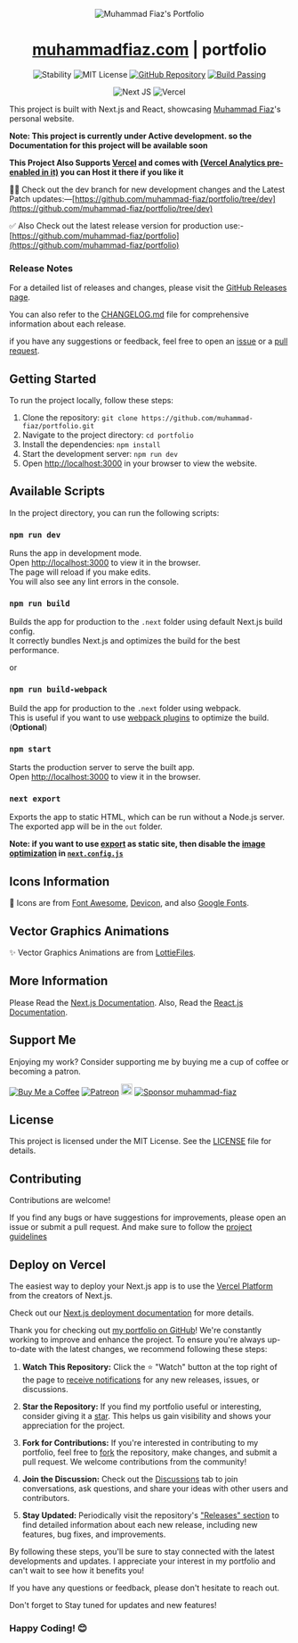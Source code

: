 <p align="center">
  <img src="https://github.com/muhammad-fiaz/portfolio/assets/75434191/4b7d5fe2-16c7-4451-802d-851638b2df9f"  alt="Muhammad Fiaz's Portfolio"/>
</p>

<div align="center">
  <h1><a href="https://muhammadfiaz.com/">muhammadfiaz.com</a> | portfolio</h1>

![Stability](https://img.shields.io/badge/stability-beta-blue.svg) ![MIT License](https://img.shields.io/badge/license-MIT-green)
[![GitHub Repository](https://img.shields.io/badge/GitHub-Repository-blue)](https://github.com/muhammad-fiaz/portfolio)
[![Build Passing](https://badge.buildkite.com/sample.svg?status=passing)](https://github.com/muhammad-fiaz/portfolio)


![Next JS](https://img.shields.io/badge/Next-black?style=for-the-badge&logo=next.js&logoColor=white)
![Vercel](https://img.shields.io/badge/Vercel-000000?style=for-the-badge&logo=vercel&logoColor=white)

</div>

This project is built with Next.js and React, showcasing [Muhammad Fiaz](https://github.com/muhammad-fiaz/)'s personal website.

**Note: This project is currently under Active development. so the Documentation for this project will be available soon**

**This Project Also Supports [Vercel](https://vercel.com/dashboard) and comes with [(Vercel Analytics pre-enabled in it)](https://vercel.com/analytics) you can Host it there if you like it**

🧑‍💻 Check out the dev branch for new development changes and the Latest Patch updates:—[https://github.com/muhammad-fiaz/portfolio/tree/dev](https://github.com/muhammad-fiaz/portfolio/tree/dev)


✅ Also Check out the latest release version for production use:-
[https://github.com/muhammad-fiaz/portfolio](https://github.com/muhammad-fiaz/portfolio)

### Release Notes

For a detailed list of releases and changes, please visit the [GitHub Releases page](https://github.com/muhammad-fiaz/portfolio/releases).

You can also refer to the [CHANGELOG.md](./CHANGELOG.md) file for comprehensive information about each release.

if you have any suggestions or feedback, feel free to open an [issue](https://github.com/muhammad-fiaz/portfolio/issues) or a [pull request](https://github.com/muhammad-fiaz/portfolio/pulls).

## Getting Started

To run the project locally, follow these steps:

1. Clone the repository: `git clone https://github.com/muhammad-fiaz/portfolio.git`
2. Navigate to the project directory: `cd portfolio`
3. Install the dependencies: `npm install`
4. Start the development server: `npm run dev`
5. Open [http://localhost:3000](http://localhost:3000) in your browser to view the website.

## Available Scripts

In the project directory, you can run the following scripts:

### `npm run dev`

Runs the app in development mode.\
Open [http://localhost:3000](http://localhost:3000) to view it in the browser.\
The page will reload if you make edits.\
You will also see any lint errors in the console.

### `npm run build`

Builds the app for production to the `.next` folder using default Next.js build config.\
It correctly bundles Next.js and optimizes the build for the best performance.

or


### `npm run build-webpack`
Build the app for production to the `.next` folder using webpack.\
This is useful if you want to use [webpack plugins](https://nextjs.org/docs/app/api-reference/next-config-js/webpack) to optimize the build.(**Optional**)

### `npm start`

Starts the production server to serve the built app.\
Open [http://localhost:3000](http://localhost:3000) to view it in the browser.

### `next export`

Exports the app to static HTML, which can be run without a Node.js server.\
The exported app will be in the `out` folder.

**Note: if you want to use [export](https://nextjs.org/docs/pages/building-your-application/deploying/static-exports) as static site, then disable the [image optimization](https://nextjs.org/docs/pages/building-your-application/optimizing/images) in [`next.config.js`](./next.config.js)**

## Icons Information

💖 Icons are from [Font Awesome](https://fontawesome.com/), [Devicon](https://devicon.dev/),
and also [Google Fonts](https://fonts.google.com/icons).

##  Vector Graphics Animations

✨ Vector Graphics Animations are from [LottieFiles](https://lottiefiles.com/).

## More Information

Please Read the [Next.js Documentation](https://nextjs.org/docs/getting-started).
Also, Read the [React.js Documentation](https://reactjs.org/docs/getting-started.html).


## Support Me

Enjoying my work? Consider supporting me by buying me a cup of coffee or becoming a patron.

[![Buy Me a Coffee](https://img.shields.io/badge/Buy%20Me%20a%20Coffee-Donate-orange?logo=buy-me-a-coffee&s=20)](https://www.buymeacoffee.com/muhammadfiaz)
[![Patreon](https://img.shields.io/badge/Patreon-Support-red?logo=patreon&s=20)](https://www.patreon.com/muhammad_fiaz)
<a href="https://ko-fi.com/muhammadfiaz"><img src="https://ko-fi.com/img/githubbutton_sm.svg" alt="Ko-fi" height="20"></a>
[![Sponsor muhammad-fiaz](https://img.shields.io/badge/Sponsor-muhammad--fiaz-brightgreen?logo=github)](https://github.com/sponsors/muhammad-fiaz)


## License

This project is licensed under the MIT License. See the [LICENSE](https://github.com/muhammad-fiaz/portfolio/blob/main/LICENSE.md) file for details.

## Contributing

Contributions are welcome!

If you find any bugs or have suggestions for improvements, please open an issue or submit a pull request.
And make sure to follow the [project guidelines](CODE_OF_CONDUCT.md)



## Deploy on Vercel

The easiest way to deploy your Next.js app is to use the [Vercel Platform](https://vercel.com/new?utm_medium=default-template&filter=next.js&utm_source=create-next-app&utm_campaign=create-next-app-readme) from the creators of Next.js.

Check out our [Next.js deployment documentation](https://nextjs.org/docs/deployment) for more details.
                                                                                                     
                                                                                                     
Thank you for checking out [my portfolio on GitHub](https://github.com/muhammad-fiaz/portfolio)! We're constantly working to improve and enhance the project. To ensure you're always up-to-date with the latest changes, we recommend following these steps:

1. **Watch This Repository:** Click the ⭐️ "Watch" button at the top right of the page to [receive notifications](https://docs.github.com/en/account-and-profile/managing-subscriptions-and-notifications-on-github/watching-and-unwatching-repositories) for any new releases, issues, or discussions.

2. **Star the Repository:** If you find my portfolio useful or interesting, consider giving it a [star](https://github.com/muhammad-fiaz/portfolio/stargazers). This helps us gain visibility and shows your appreciation for the project.

3. **Fork for Contributions:** If you're interested in contributing to my portfolio, feel free to [fork](https://github.com/muhammad-fiaz/portfolio/fork) the repository, make changes, and submit a pull request. We welcome contributions from the community!

4. **Join the Discussion:** Check out the [Discussions](https://github.com/muhammad-fiaz/portfolio/discussions) tab to join conversations, ask questions, and share your ideas with other users and contributors.

5. **Stay Updated:** Periodically visit the repository's ["Releases" section](https://github.com/muhammad-fiaz/portfolio/releases) to find detailed information about each new release, including new features, bug fixes, and improvements.

By following these steps, you'll be sure to stay connected with the latest developments and updates. I appreciate your interest in my portfolio and can't wait to see how it benefits you!

If you have any questions or feedback, please don't hesitate to reach out.
                                                                                             
Don't forget to Stay tuned for updates and new features!




### Happy Coding! 😊
